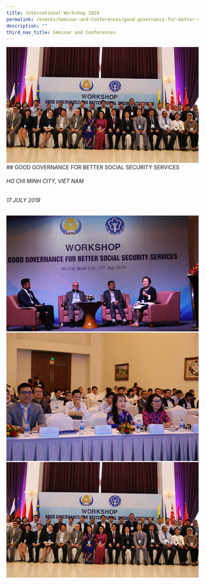 ```yaml
---
title: International Workshop 2019
permalink: /events/Seminar-and-Conferences/good-governance-for-better-social-security-services
description: ""
third_nav_title: Seminar and Conferences
---
```

![](/images/Seminar%20and%20Conferences/GOVERNANCE_img3.jpg)## GOOD GOVERNANCE FOR BETTER SOCIAL SECURITY SERVICES
###### HO CHI MINH CITY, VIET NAM

###### 17 JULY 2019

![](/images/Seminar%20and%20Conferences/GOVERNANCE_img1.jpg)![](/images/Seminar%20and%20Conferences/GOVERNANCE_img2.jpg)![](/images/Seminar%20and%20Conferences/GOVERNANCE_img3.jpg)
